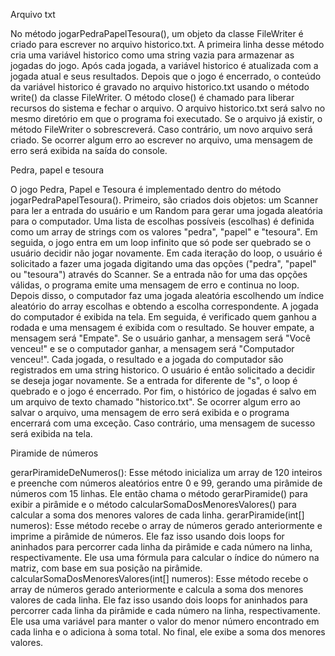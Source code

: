 Arquivo txt

No método jogarPedraPapelTesoura(), um objeto da classe FileWriter é criado para escrever no arquivo historico.txt. A primeira linha desse método cria uma variável historico como uma string vazia para armazenar as jogadas do jogo. Após cada jogada, a variável historico é atualizada com a jogada atual e seus resultados. Depois que o jogo é encerrado, o conteúdo da variável historico é gravado no arquivo historico.txt usando o método write() da classe FileWriter. O método close() é chamado para liberar recursos do sistema e fechar o arquivo.
O arquivo historico.txt será salvo no mesmo diretório em que o programa foi executado. Se o arquivo já existir, o método FileWriter o sobrescreverá. Caso contrário, um novo arquivo será criado. Se ocorrer algum erro ao escrever no arquivo, uma mensagem de erro será exibida na saída do console.

Pedra, papel e tesoura

O jogo Pedra, Papel e Tesoura é implementado dentro do método jogarPedraPapelTesoura().
Primeiro, são criados dois objetos: um Scanner para ler a entrada do usuário e um Random para gerar uma jogada aleatória para o computador. Uma lista de escolhas possíveis (escolhas) é definida como um array de strings com os valores "pedra", "papel" e "tesoura".
Em seguida, o jogo entra em um loop infinito que só pode ser quebrado se o usuário decidir não jogar novamente. Em cada iteração do loop, o usuário é solicitado a fazer uma jogada digitando uma das opções ("pedra", "papel" ou "tesoura") através do Scanner. Se a entrada não for uma das opções válidas, o programa emite uma mensagem de erro e continua no loop.
Depois disso, o computador faz uma jogada aleatória escolhendo um índice aleatório do array escolhas e obtendo a escolha correspondente. A jogada do computador é exibida na tela.
Em seguida, é verificado quem ganhou a rodada e uma mensagem é exibida com o resultado. Se houver empate, a mensagem será "Empate". Se o usuário ganhar, a mensagem será "Você venceu!" e se o computador ganhar, a mensagem será "Computador venceu!".
Cada jogada, o resultado e a jogada do computador são registrados em uma string historico. O usuário é então solicitado a decidir se deseja jogar novamente. Se a entrada for diferente de "s", o loop é quebrado e o jogo é encerrado.
Por fim, o histórico de jogadas é salvo em um arquivo de texto chamado "historico.txt". Se ocorrer algum erro ao salvar o arquivo, uma mensagem de erro será exibida e o programa encerrará com uma exceção. Caso contrário, uma mensagem de sucesso será exibida na tela.

Piramide de números

gerarPiramideDeNumeros(): Esse método inicializa um array de 120 inteiros e preenche com números aleatórios entre 0 e 99, gerando uma pirâmide de números com 15 linhas. Ele então chama o método gerarPiramide() para exibir a pirâmide e o método calcularSomaDosMenoresValores() para calcular a soma dos menores valores de cada linha.
gerarPiramide(int[] numeros): Esse método recebe o array de números gerado anteriormente e imprime a pirâmide de números. Ele faz isso usando dois loops for aninhados para percorrer cada linha da pirâmide e cada número na linha, respectivamente. Ele usa uma fórmula para calcular o índice do número na matriz, com base em sua posição na pirâmide.
calcularSomaDosMenoresValores(int[] numeros): Esse método recebe o array de números gerado anteriormente e calcula a soma dos menores valores de cada linha. Ele faz isso usando dois loops for aninhados para percorrer cada linha da pirâmide e cada número na linha, respectivamente. Ele usa uma variável para manter o valor do menor número encontrado em cada linha e o adiciona à soma total. No final, ele exibe a soma dos menores valores.
